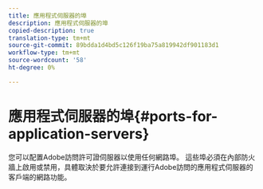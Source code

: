 ```yaml
---
title: 應用程式伺服器的埠
description: 應用程式伺服器的埠
copied-description: true
translation-type: tm+mt
source-git-commit: 89bdda1d4bd5c126f19ba75a819942df901183d1
workflow-type: tm+mt
source-wordcount: '58'
ht-degree: 0%

---
```



# 應用程式伺服器的埠{#ports-for-application-servers}

您可以配置Adobe訪問許可證伺服器以使用任何網路埠。 這些埠必須在內部防火牆上啟用或禁用，具體取決於要允許連接到運行Adobe訪問的應用程式伺服器的客戶端的網路功能。
